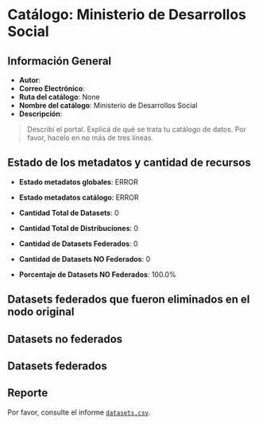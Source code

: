 
# Catálogo: Ministerio de Desarrollos Social

## Información General

- **Autor**: 
- **Correo Electrónico**: 
- **Ruta del catálogo**: None
- **Nombre del catálogo**: Ministerio de Desarrollos Social
- **Descripción**:

> Describí el portal. Explicá de qué se trata tu catálogo de datos. Por favor, hacelo en no más de tres líneas.

## Estado de los metadatos y cantidad de recursos

- **Estado metadatos globales**: ERROR
- **Estado metadatos catálogo**: ERROR
- **Cantidad Total de Datasets**: 0
- **Cantidad Total de Distribuciones**: 0

- **Cantidad de Datasets Federados**: 0
- **Cantidad de Datasets NO Federados**: 0
- **Porcentaje de Datasets NO Federados**: 100.0%

## Datasets federados que fueron eliminados en el nodo original



## Datasets no federados



## Datasets federados



## Reporte

Por favor, consulte el informe [`datasets.csv`](datasets.csv).
